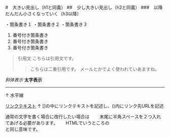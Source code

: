 #　大きい見出し（h1と同義）
##　少し大きい見出し（h2と同義）
###　以降だんだん小さくなっていく（h3以降）

・箇条書き１
・箇条書き２
・箇条書き３

1. 番号付き箇条書き
1. 番号付き箇条書き
1. 番号付き箇条書き

> 引用文
> こちらは引用文です。
>>  こちらは二重引用です。
>> メールとかでよく使われていあますね。

*斜体表示*
**太字表示**

---
↑
水平線

[リンクテキスト](https://morijyobi/ac/jp)
↑
[]の中にリンクテキストを記述し、()内にリンク先URLを記述

通常の文字を書く場合に改行したい場合は　　
末尾に半角スペースを２つ入れてあげる必要があります。　　
HTMLでいうところの<br>と同じ意味です。
